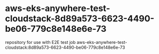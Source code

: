 # aws-eks-anywhere-test-cloudstack-8d89a573-6623-4490-be06-779c8e148e6e-73
repository for use with E2E test job aws-eks-anywhere-test-cloudstack:8d89a573-6623-4490-be06-779c8e148e6e-73
